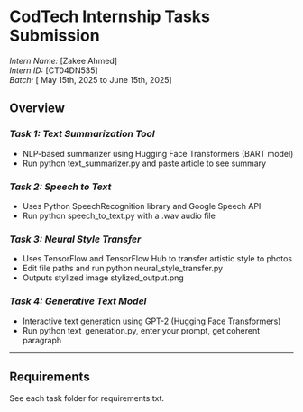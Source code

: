 # CodTech Internship Tasks Submission

*Intern Name:* [Zakee Ahmed]  
*Intern ID:* [CT04DN535]  
*Batch:* [ May 15th, 2025 to June 15th, 2025]  

## Overview

### *Task 1: Text Summarization Tool*
- NLP-based summarizer using Hugging Face Transformers (BART model)
- Run python text_summarizer.py and paste article to see summary

### *Task 2: Speech to Text*
- Uses Python SpeechRecognition library and Google Speech API
- Run python speech_to_text.py with a .wav audio file

### *Task 3: Neural Style Transfer*
- Uses TensorFlow and TensorFlow Hub to transfer artistic style to photos
- Edit file paths and run python neural_style_transfer.py  
- Outputs stylized image stylized_output.png

### *Task 4: Generative Text Model*
- Interactive text generation using GPT-2 (Hugging Face Transformers)
- Run python text_generation.py, enter your prompt, get coherent paragraph

---

## Requirements
See each task folder for requirements.txt.  

